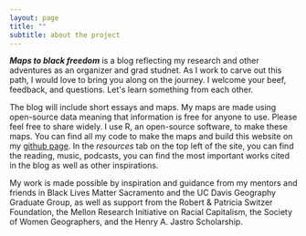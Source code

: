 ```yaml
---
layout: page
title: ""
subtitle: about the project
---
```


***Maps to black freedom*** is a blog reflecting my research and other adventures as an organizer and grad studnet. As I work to carve out this path, I would love to bring you along on the journey. I welcome your beef, feedback, and questions. Let's learn something from each other.

The blog will include short essays and maps.  My maps are made using open-source data meaning that information is free for anyone to use.  Please feel free to share widely.  I use R, an open-source software, to make these maps.  You can find all my code to make the maps and build this website on my [github page](https://github.com/miakd/).  In the *resources* tab on the top left of the site, you can find the reading, music, podcasts, you can find the most important works cited in the blog as well as other inspirations.

My work is made possible by inspiration and guidance from my mentors and friends in Black Lives Matter Sacramento and the UC Davis Geography Graduate Group, as well as support from the Robert & Patricia Switzer Foundation, the Mellon Research Initiative on Racial Capitalism, the Society of Women Geographers, and the Henry A. Jastro Scholarship.
